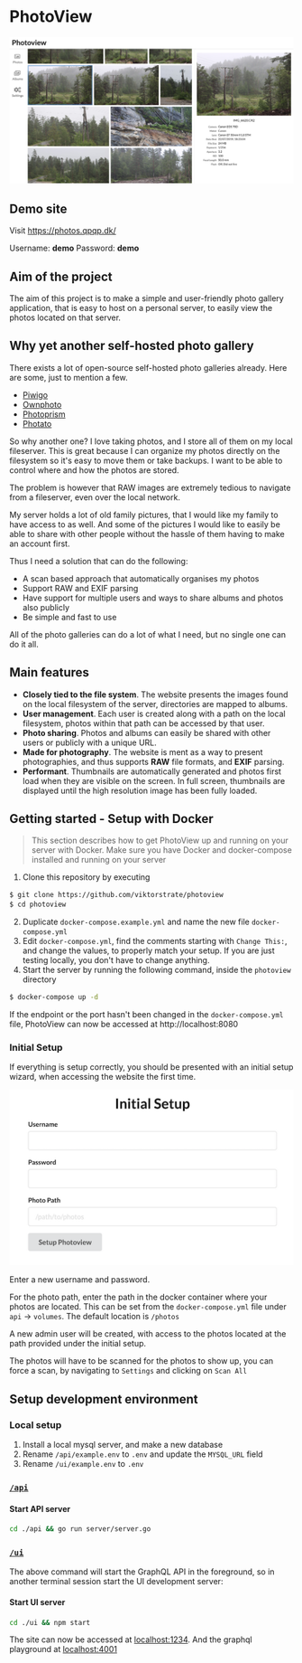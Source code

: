 # PhotoView

![screenshot](./screenshots/main-window.png)

## Demo site

Visit https://photos.qpqp.dk/

Username: **demo**
Password: **demo**

## Aim of the project

The aim of this project is to make a simple and user-friendly photo gallery application,
that is easy to host on a personal server, to easily view the photos located on that server.

## Why yet another self-hosted photo gallery

There exists a lot of open-source self-hosted photo galleries already. Here are some, just to mention a few.

- [Piwigo](https://github.com/Piwigo/Piwigo)
- [Ownphoto](https://github.com/hooram/ownphotos)
- [Photoprism](https://github.com/photoprism/photoprism)
- [Photato](https://github.com/trebonius0/Photato)

So why another one?
I love taking photos, and I store all of them on my local fileserver.
This is great because I can organize my photos directly on the filesystem so it's easy to move them or take backups. I want to be able to control where and how the photos are stored.

The problem is however that RAW images are extremely tedious to navigate from a fileserver, even over the local network.

My server holds a lot of old family pictures, that I would like my family to have access to as well.
And some of the pictures I would like to easily be able to share with other people without the hassle of them having to make an account first.

Thus I need a solution that can do the following:

- A scan based approach that automatically organises my photos
- Support RAW and EXIF parsing
- Have support for multiple users and ways to share albums and photos also publicly
- Be simple and fast to use

All of the photo galleries can do a lot of what I need, but no single one can do it all.

## Main features

- **Closely tied to the file system**. The website presents the images found on the local filesystem of the server, directories are mapped to albums.
- **User management**. Each user is created along with a path on the local filesystem, photos within that path can be accessed by that user.
- **Photo sharing**. Photos and albums can easily be shared with other users or publicly with a unique URL.
- **Made for photography**. The website is ment as a way to present photographies, and thus supports **RAW** file formats, and **EXIF** parsing.
- **Performant**. Thumbnails are automatically generated and photos first load when they are visible on the screen. In full screen, thumbnails are displayed until the high resolution image has been fully loaded.

## Getting started - Setup with Docker

> This section describes how to get PhotoView up and running on your server with Docker.
> Make sure you have Docker and docker-compose installed and running on your server

1. Clone this repository by executing

```bash
$ git clone https://github.com/viktorstrate/photoview
$ cd photoview
```

2. Duplicate `docker-compose.example.yml` and name the new file `docker-compose.yml`
3. Edit `docker-compose.yml`, find the comments starting with `Change This:`, and change the values, to properly match your setup. If you are just testing locally, you don't have to change anything.
4. Start the server by running the following command, inside the `photoview` directory

```bash
$ docker-compose up -d
```

If the endpoint or the port hasn't been changed in the `docker-compose.yml` file, PhotoView can now be accessed at http://localhost:8080

### Initial Setup

If everything is setup correctly, you should be presented with an initial setup wizard, when accessing the website the first time.

![Initial setup](./screenshots/initial-setup.png)

Enter a new username and password.

For the photo path, enter the path in the docker container where your photos are located.
This can be set from the `docker-compose.yml` file under `api` -> `volumes`.
The default location is `/photos`

A new admin user will be created, with access to the photos located at the path provided under the initial setup.

The photos will have to be scanned for the photos to show up, you can force a scan, by navigating to `Settings` and clicking on `Scan All`

## Setup development environment

### Local setup

1. Install a local mysql server, and make a new database
2. Rename `/api/example.env` to `.env` and update the `MYSQL_URL` field
3. Rename `/ui/example.env` to `.env`

### [`/api`](./api)

#### Start API server

```bash
cd ./api && go run server/server.go
```

### [`/ui`](./ui)

The above command will start the GraphQL API in the foreground, so in another terminal session start the UI development server:

#### Start UI server

```bash
cd ./ui && npm start
```

The site can now be accessed at [localhost:1234](http://localhost:1234).
And the graphql playground at [localhost:4001](http://localhost:4001)
